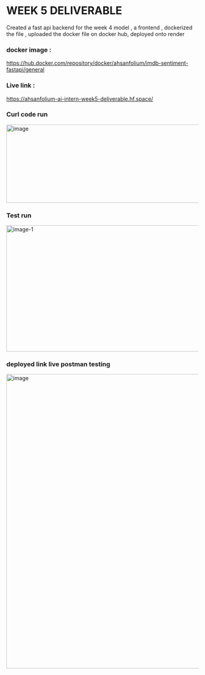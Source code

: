 # WEEK 5 DELIVERABLE
Created a fast api backend for the week 4 model , a frontend , dockerized the file , uploaded the docker file on docker hub, deployed onto render

### docker image : 
https://hub.docker.com/repository/docker/ahsanfolium/imdb-sentiment-fastapi/general

### Live link :
https://ahsanfolium-ai-intern-week5-deliverable.hf.space/

### Curl code run
<img width="1120" height="205" alt="image" src="https://github.com/user-attachments/assets/7be2173b-75a3-458d-9a13-6733fa2511d3" />

### Test run
<img width="1306" height="331" alt="image-1" src="https://github.com/user-attachments/assets/63f71e44-b1ef-447a-a323-fb235e7ea4b1" />

### deployed link live postman testing 
<img width="1134" height="772" alt="image" src="https://github.com/user-attachments/assets/3654b850-5adf-4fc9-8c02-e60ce031d148" />
